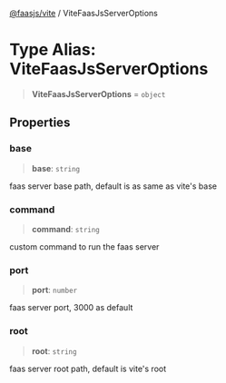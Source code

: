 [@faasjs/vite](../README.md) / ViteFaasJsServerOptions

# Type Alias: ViteFaasJsServerOptions

> **ViteFaasJsServerOptions** = `object`

## Properties

### base

> **base**: `string`

faas server base path, default is as same as vite's base

### command

> **command**: `string`

custom command to run the faas server

### port

> **port**: `number`

faas server port, 3000 as default

### root

> **root**: `string`

faas server root path, default is vite's root
